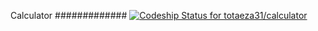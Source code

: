 ﻿Calculator
#############
[![Codeship Status for totaeza31/calculator](https://app.codeship.com/projects/03803360-df75-0137-2437-6eee90c0213c/status?branch=master)](https://app.codeship.com/projects/372314)

